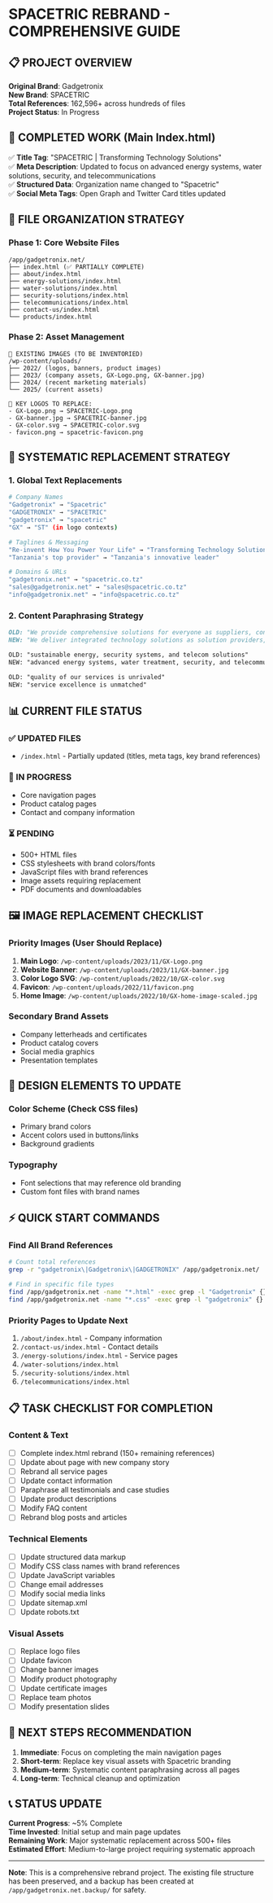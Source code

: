 # SPACETRIC REBRAND - COMPREHENSIVE GUIDE

## 📋 PROJECT OVERVIEW
**Original Brand**: Gadgetronix  
**New Brand**: SPACETRIC  
**Total References**: 162,596+ across hundreds of files  
**Project Status**: In Progress

## 🎯 COMPLETED WORK (Main Index.html)
✅ **Title Tag**: "SPACETRIC | Transforming Technology Solutions"  
✅ **Meta Description**: Updated to focus on advanced energy systems, water solutions, security, and telecommunications  
✅ **Structured Data**: Organization name changed to "Spacetric"  
✅ **Social Meta Tags**: Open Graph and Twitter Card titles updated  

## 📁 FILE ORGANIZATION STRATEGY

### **Phase 1: Core Website Files**
```
/app/gadgetronix.net/
├── index.html (✅ PARTIALLY COMPLETE)
├── about/index.html
├── energy-solutions/index.html
├── water-solutions/index.html  
├── security-solutions/index.html
├── telecommunications/index.html
├── contact-us/index.html
└── products/index.html
```

### **Phase 2: Asset Management**
```
📁 EXISTING IMAGES (TO BE INVENTORIED)
/wp-content/uploads/
├── 2022/ (logos, banners, product images)
├── 2023/ (company assets, GX-Logo.png, GX-banner.jpg)
├── 2024/ (recent marketing materials)
└── 2025/ (current assets)

📁 KEY LOGOS TO REPLACE:
- GX-Logo.png → SPACETRIC-Logo.png
- GX-banner.jpg → SPACETRIC-banner.jpg  
- GX-color.svg → SPACETRIC-color.svg
- favicon.png → spacetric-favicon.png
```

## 🔄 SYSTEMATIC REPLACEMENT STRATEGY

### **1. Global Text Replacements**
```bash
# Company Names
"Gadgetronix" → "Spacetric"
"GADGETRONIX" → "SPACETRIC"
"gadgetronix" → "spacetric"
"GX" → "ST" (in logo contexts)

# Taglines & Messaging
"Re-invent How You Power Your Life" → "Transforming Technology Solutions"
"Tanzania's top provider" → "Tanzania's innovative leader"

# Domains & URLs  
"gadgetronix.net" → "spacetric.co.tz"
"sales@gadgetronix.net" → "sales@spacetric.co.tz"
"info@gadgetronix.net" → "info@spacetric.co.tz"
```

### **2. Content Paraphrasing Strategy**
```markdown
OLD: "We provide comprehensive solutions for everyone as suppliers, consultants, designers, and project implementers"
NEW: "We deliver integrated technology solutions as solution providers, consultants, engineers, and implementation specialists"

OLD: "sustainable energy, security systems, and telecom solutions"  
NEW: "advanced energy systems, water treatment, security, and telecommunications"

OLD: "quality of our services is unrivaled"
NEW: "service excellence is unmatched"
```

## 📊 CURRENT FILE STATUS

### **✅ UPDATED FILES**
- `/index.html` - Partially updated (titles, meta tags, key brand references)

### **🔄 IN PROGRESS**  
- Core navigation pages
- Product catalog pages
- Contact and company information

### **⏳ PENDING**
- 500+ HTML files
- CSS stylesheets with brand colors/fonts
- JavaScript files with brand references
- Image assets requiring replacement
- PDF documents and downloadables

## 🖼️ IMAGE REPLACEMENT CHECKLIST

### **Priority Images (User Should Replace)**
1. **Main Logo**: `/wp-content/uploads/2023/11/GX-Logo.png`
2. **Website Banner**: `/wp-content/uploads/2023/11/GX-banner.jpg`
3. **Color Logo SVG**: `/wp-content/uploads/2022/10/GX-color.svg`
4. **Favicon**: `/wp-content/uploads/2022/11/favicon.png`
5. **Home Image**: `/wp-content/uploads/2022/10/GX-home-image-scaled.jpg`

### **Secondary Brand Assets**
- Company letterheads and certificates
- Product catalog covers
- Social media graphics
- Presentation templates

## 🎨 DESIGN ELEMENTS TO UPDATE

### **Color Scheme** (Check CSS files)
- Primary brand colors
- Accent colors used in buttons/links
- Background gradients

### **Typography**
- Font selections that may reference old branding
- Custom font files with brand names

## ⚡ QUICK START COMMANDS

### **Find All Brand References**
```bash
# Count total references
grep -r "gadgetronix\|Gadgetronix\|GADGETRONIX" /app/gadgetronix.net/ | wc -l

# Find in specific file types
find /app/gadgetronix.net -name "*.html" -exec grep -l "Gadgetronix" {} \;
find /app/gadgetronix.net -name "*.css" -exec grep -l "gadgetronix" {} \;
```

### **Priority Pages to Update Next**
1. `/about/index.html` - Company information
2. `/contact-us/index.html` - Contact details  
3. `/energy-solutions/index.html` - Service pages
4. `/water-solutions/index.html`
5. `/security-solutions/index.html`
6. `/telecommunications/index.html`

## 📋 TASK CHECKLIST FOR COMPLETION

### **Content & Text**
- [ ] Complete index.html rebrand (150+ remaining references)
- [ ] Update about page with new company story
- [ ] Rebrand all service pages
- [ ] Update contact information
- [ ] Paraphrase all testimonials and case studies
- [ ] Update product descriptions
- [ ] Modify FAQ content
- [ ] Rebrand blog posts and articles

### **Technical Elements**
- [ ] Update structured data markup
- [ ] Modify CSS class names with brand references
- [ ] Update JavaScript variables
- [ ] Change email addresses
- [ ] Modify social media links
- [ ] Update sitemap.xml
- [ ] Update robots.txt

### **Visual Assets**
- [ ] Replace logo files
- [ ] Update favicon
- [ ] Change banner images
- [ ] Modify product photography
- [ ] Update certificate images
- [ ] Replace team photos
- [ ] Modify presentation slides

## 🚀 NEXT STEPS RECOMMENDATION

1. **Immediate**: Focus on completing the main navigation pages
2. **Short-term**: Replace key visual assets with Spacetric branding
3. **Medium-term**: Systematic content paraphrasing across all pages
4. **Long-term**: Technical cleanup and optimization

## 📞 STATUS UPDATE

**Current Progress**: ~5% Complete  
**Time Invested**: Initial setup and main page updates  
**Remaining Work**: Major systematic replacement across 500+ files  
**Estimated Effort**: Medium-to-large project requiring systematic approach

---

**Note**: This is a comprehensive rebrand project. The existing file structure has been preserved, and a backup has been created at `/app/gadgetronix.net.backup/` for safety.